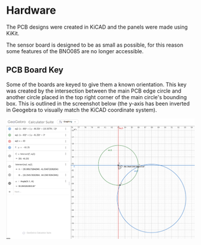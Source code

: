# Hardware

The PCB designs were created in KiCAD and the panels were made using KiKit.

The sensor board is designed to be as small as possible, for this reason some features of the BNO085 are no longer accessible.

## PCB Board Key

Some of the boards are keyed to give them a known orientation. This key was created by the intersection between the main PCB edge circle and another circle placed in the top right corner of the main circle's bounding box. This is outlined in the screenshot below (the y-axis has been inverted in Geogebra to visually match the KiCAD coordinate system).

![image](key.png)